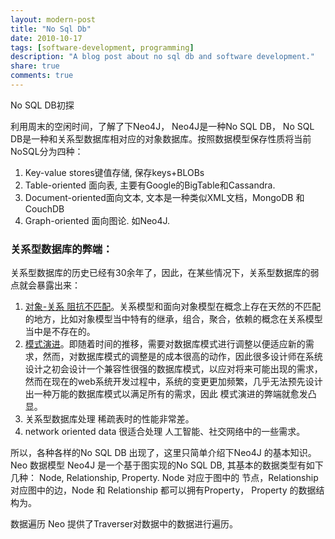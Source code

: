 ```yaml
---
layout: modern-post
title: "No Sql Db"
date: 2010-10-17
tags: [software-development, programming]
description: "A blog post about no sql db and software development."
share: true
comments: true
---
```


No SQL DB初探

利用周末的空闲时间，了解了下Neo4J， Neo4J是一种No SQL DB，
No SQL DB是一种和关系型数据库相对应的对象数据库。按照数据模型保存性质将当前NoSQL分为四种：

1. Key-value stores键值存储, 保存keys+BLOBs
2. Table-oriented 面向表, 主要有Google的BigTable和Cassandra.
3. Document-oriented面向文本, 文本是一种类似XML文档，MongoDB 和 CouchDB
4. Graph-oriented 面向图论. 如Neo4J.

### 关系型数据库的弊端：
关系型数据库的历史已经有30余年了，因此，在某些情况下，关系型数据库的弱点就会暴露出来：
1. <a href="http://www.hudong.com/wiki/%E9%98%BB%E6%8A%97%E4%B8%8D%E5%8C%B9%E9%85%8D" target="_blank">对象-关系 阻抗不匹配</a>。关系模型和面向对象模型在概念上存在天然的不匹配的地方，比如对象模型当中特有的继承，组合，聚合，依赖的概念在关系模型当中是不存在的。
2. <a href="http://en.wikipedia.org/wiki/Schema_evolution" target="_blank">模式演进</a>。即随着时间的推移，需要对数据库模式进行调整以便适应新的需求，然而，对数据库模式的调整是的成本很高的动作，因此很多设计师在系统设计之初会设计一个兼容性很强的数据库模式，以应对将来可能出现的需求，然而在现在的web系统开发过程中，系统的变更更加频繁，几乎无法预先设计出一种万能的数据库模式以满足所有的需求，因此 模式演进的弊端就愈发凸显。
3. 关系型数据库处理 稀疏表时的性能非常差。
4. network oriented data 很适合处理 人工智能、社交网络中的一些需求。

所以，各种各样的No SQL DB 出现了，这里只简单介绍下Neo4J 的基本知识。
Neo 数据模型
Neo4J 是一个基于图实现的No SQL DB, 其基本的数据类型有如下几种：
Node, Relationship, Property.
Node 对应于图中的 节点，Relationship 对应图中的边，Node 和 Relationship 都可以拥有Property，
Property 的数据结构为。

数据遍历
Neo 提供了Traverser对数据中的数据进行遍历。



